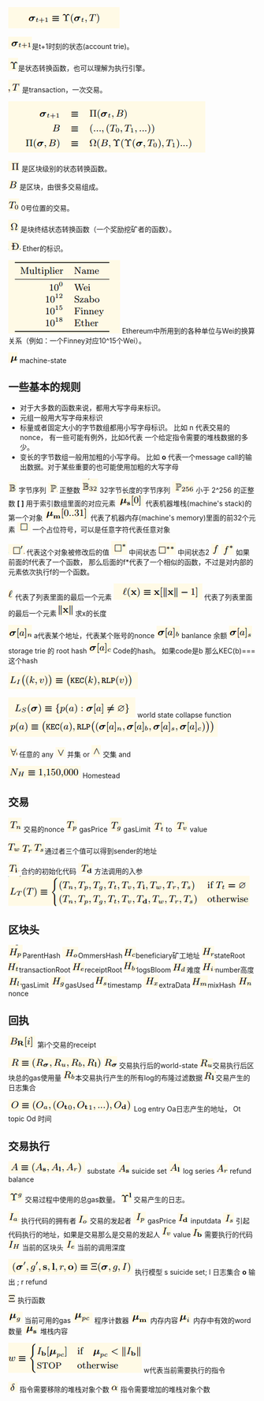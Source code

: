 
![image](picture/sign_state_1.png)

![image](picture/sign_state_3.png)是t+1时刻的状态(account trie)。

![image](picture/sign_state_4.png)是状态转换函数，也可以理解为执行引擎。

![image](picture/sign_state_5.png) 是transaction，一次交易。

![image](picture/sign_state_6.png)

![image](picture/sign_state_7.png)  是区块级别的状态转换函数。

![image](picture/sign_state_8.png)  是区块，由很多交易组成。

![image](picture/sign_state_9.png)  0号位置的交易。

![image](picture/sign_state_10.png) 是块终结状态转换函数（一个奖励挖矿者的函数）。

![image](picture/sign_ether.png) Ether的标识。

![image](picture/sign_ether_value.png) Ethereum中所用到的各种单位与Wei的换算关系（例如：一个Finney对应10^15个Wei）。

![image](picture/sign_machine_state.png) machine-state

## 一些基本的规则

- 对于大多数的函数来说，都用大写字母来标识。
- 元组一般用大写字母来标识
- 标量或者固定大小的字节数组都用小写字母标识。 比如 n 代表交易的nonce， 有一些可能有例外，比如δ代表 一个给定指令需要的堆栈数据的多少。
- 变长的字节数组一般用加粗的小写字母。 比如 **o** 代表一个message call的输出数据。对于某些重要的也可能使用加粗的大写字母


![image](picture/sign_set_b.png) 字节序列
![image](picture/sign_set_p.png) 正整数
![image](picture/sign_set_b32.png) 32字节长度的字节序列
![image](picture/sign_set_p256.png) 小于 2^256 的正整数
**[ ]** 用于索引数组里面的对应元素
![image](picture/sign_stack.png) 代表机器堆栈(machine's stack)的第一个对象
![image](picture/sign_memory.png) 代表了机器内存(machine's memory)里面的前32个元素
![image](picture/sign_placeholder_1.png) 一个占位符号，可以是任意字符代表任意对象

![image](picture/sign_placeholder_2.png) 代表这个对象被修改后的值
![image](picture/sign_placeholder_3.png) 中间状态
![image](picture/sign_placeholder_4.png) 中间状态2
![image](picture/sign_func_1.png) ![image](picture/sign_func_2.png) 如果前面的f代表了一个函数， 那么后面的f*代表了一个相似的函数，不过是对内部的元素依次执行f的一个函数。

![image](picture/sign_last_item.png)  代表了列表里面的最后一个元素
![image](picture/sign_last_item_1.png)  代表了列表里面的最后一个元素
![image](picture/sign_seq_item.png)   求x的长度


![image](picture/sign_state_nonce.png)  a代表某个地址，代表某个账号的nonce
![image](picture/sign_state_balance.png) banlance 余额
![image](picture/sign_state_root.png)   storage trie 的 root hash
![image](picture/sign_state_code.png) Code的hash。 如果code是b 那么KEC(b)===这个hash


![image](picture/sign_l1.png)

![image](picture/sign_ls.png)  world state collapse function
![image](picture/sign_pa.png)


![image](picture/sign_math_any.png)  任意的 any
![image](picture/sign_math_or.png)   并集 or
![image](picture/sign_math_and.png)  交集 and

![image](picture/sign_homestead.png) Homestead
## 交易

![image](picture/sign_t_nonce.png) 交易的nonce
![image](picture/sign_t_gasprice.png) gasPrice
![image](picture/sign_t_gaslimit.png) gasLimit
![image](picture/sign_t_to.png) to
![image](picture/sign_t_value.png) value

![image](picture/sign_t_w.png)![image](picture/sign_t_tr.png)![image](picture/sign_t_ts.png)通过者三个值可以得到sender的地址

![image](picture/sign_t_ti.png) 合约的初始化代码
![image](picture/sign_t_data.png) 方法调用的入参
![image](picture/sign_t_lt.png)

## 区块头

![image](picture/sign_h_p.png)ParentHash
![image](picture/sign_h_o.png)OmmersHash
![image](picture/sign_h_c.png)beneficiary矿工地址
![image](picture/sign_h_r.png)stateRoot
![image](picture/sign_h_t.png)transactionRoot
![image](picture/sign_h_e.png)receiptRoot
![image](picture/sign_h_b.png)logsBloom
![image](picture/sign_h_d.png)难度
![image](picture/sign_h_i.png)number高度
![image](picture/sign_h_l.png)gasLimit
![image](picture/sign_h_g.png)gasUsed
![image](picture/sign_h_s.png)timestamp
![image](picture/sign_h_x.png)extraData
![image](picture/sign_h_m.png)mixHash
![image](picture/sign_h_n.png)nonce
## 回执

![image](picture/sign_r_i.png) 第i个交易的receipt

![image](picture/sign_receipt.png)
![image](picture/sign_r_state.png) 交易执行后的world-state
![image](picture/sign_r_gasused.png)交易执行后区块总的gas使用量
![image](picture/sign_r_bloom.png)本交易执行产生的所有log的布隆过滤数据
![image](picture/sign_r_log.png)交易产生的日志集合

![image](picture/sign_r_logentry.png) Log entry Oa日志产生的地址， Ot topic Od 时间

## 交易执行
![image](picture/sign_substate_a.png) substate
![image](picture/sign_substate_as.png) suicide set
![image](picture/sign_substate_al.png) log series
![image](picture/sign_substate_ar.png) refund balance

![image](picture/sign_gas_total.png) 交易过程中使用的总gas数量。
![image](picture/sign_gas_log.png)	 交易产生的日志。

![image](picture/sign_i_a.png) 执行代码的拥有者
![image](picture/sign_i_o.png) 交易的发起者
![image](picture/sign_i_p.png) gasPrice
![image](picture/sign_i_d.png) inputdata
![image](picture/sign_i_s.png) 引起代码执行的地址，如果是交易那么是交易的发起人
![image](picture/sign_i_v.png) value
![image](picture/sign_i_b.png) 需要执行的代码
![image](picture/sign_i_h.png) 当前的区块头
![image](picture/sign_i_e.png) 当前的调用深度


![image](picture/sign_exec_model.png) 执行模型 s suicide set; l 日志集合 **o** 输出 ; r refund

![image](picture/sign_exec_func.png) 执行函数

![image](picture/sign_m_g.png) 当前可用的gas
![image](picture/sign_u_pc.png) 程序计数器
![image](picture/sign_u_m.png) 内存内容
![image](picture/sign_u_i.png) 内存中有效的word数量
![image](picture/sign_u_s.png) 堆栈内容

![image](picture/sign_m_w.png) w代表当前需要执行的指令

![image](picture/sign_stack_removed.png) 指令需要移除的堆栈对象个数
![image](picture/sign_stack_added.png) 指令需要增加的堆栈对象个数